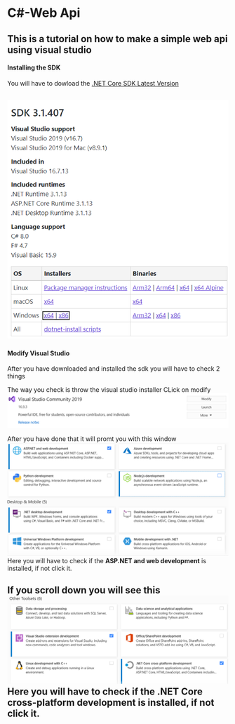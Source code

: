 # C#-Web Api

This is a tutorial on how to make a simple web api using visual studio
---

#### Installing the SDK
You will have to dowload the [.NET Core SDK Latest Version](https://dotnet.microsoft.com/download/dotnet/3.1)

![alt text](https://github.com/Flaudz/CSharp-Api/blob/master/Images/Sdk-Download.PNG "Download .NET Core SDK")
---

#### Modify Visual Studio
After you have downloaded and installed the sdk you will have to check 2 things

The way you check is throw the visual studio installer
CLick on modify
![alt text](https://github.com/Flaudz/CSharp-Api/blob/master/Images/Modify.PNG "Modify")

After you have done that it will promt you with this window
![alt text](https://github.com/Flaudz/CSharp-Api/blob/master/Images/ASP.NET.PNG "Check the download")
Here you will have to check if the **ASP.NET and web development** is installed, if not click it.

If you scroll down you will see this
![alt text](https://github.com/Flaudz/CSharp-Api/blob/master/Images/.NETCore.PNG "Check the download")
Here you will have to check if the **.NET Core cross-platform development** is installed, if not click it.
---
